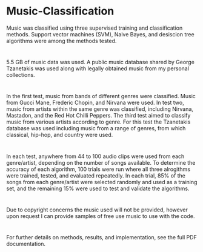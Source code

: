 # Music-Classification
Music was classified using three supervised training and classification methods. Support vector machines (SVM), Naive Bayes, and desiscion tree algorithms were among the methods tested. 
#
5.5 GB of music data was used. A public music database shared by George Tzanetakis was used along with legally obtained music from my personal collections. 
#
In the first test, music from bands of different genres were classified. Music from Gucci Mane, Frederic Chopin, and Nirvana were used. In test two, music from artists within the same genre was classified, including Nirvana, Mastadon, and the Red Hot Chilli Peppers. The third test aimed to classify music from various artists according to genre. For this test the Tzanetakis database was used including music from a range of genres, from which classical, hip-hop, and country were used. 
#
In each test, anywhere from 44 to 100 audio clips were used from each genre/artist, depending on the number of songs available. To determine the accuracy of each algorithm, 100 trials were run where all three alrogithms were trained, tested, and evaluated repeatedly. In each trial, 85% of the songs from each genre/artist were selected randomly and used as a training set, and the remaining 15% were used to test and validate the algorithms. 
#
Due to copyright concerns the music used will not be provided, however upon request I can provide samples of free use music to use with the code. 
#
For further details on methods, results, and implementation, see the full PDF documentation. 

